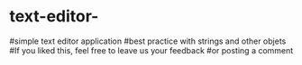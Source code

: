 # text-editor-
#simple text editor application 
#best practice with strings and other objets
#If you liked this, feel free to leave us your feedback
#or posting a comment
